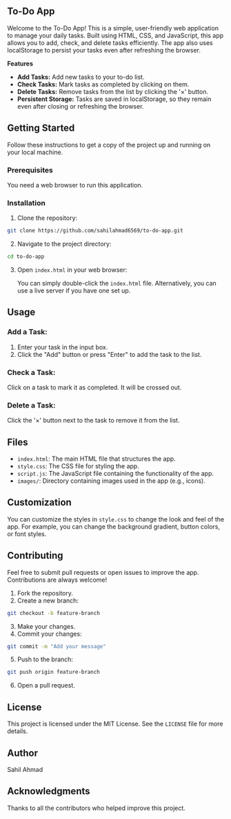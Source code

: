 ## To-Do App

Welcome to the To-Do App! This is a simple, user-friendly web application to manage your daily tasks. Built using HTML, CSS, and JavaScript, this app allows you to add, check, and delete tasks efficiently. The app also uses localStorage to persist your tasks even after refreshing the browser.

**Features**

* **Add Tasks:** Add new tasks to your to-do list.
* **Check Tasks:** Mark tasks as completed by clicking on them.
* **Delete Tasks:** Remove tasks from the list by clicking the '×' button.
* **Persistent Storage:** Tasks are saved in localStorage, so they remain even after closing or refreshing the browser.

## Getting Started

Follow these instructions to get a copy of the project up and running on your local machine.

### Prerequisites

You need a web browser to run this application.

### Installation

1. Clone the repository:

```bash
git clone https://github.com/sahilahmad6569/to-do-app.git
```

2. Navigate to the project directory:

```bash
cd to-do-app
```

3. Open `index.html` in your web browser:

   You can simply double-click the `index.html` file.
   Alternatively, you can use a live server if you have one set up.

## Usage

### Add a Task:

1. Enter your task in the input box.
2. Click the "Add" button or press "Enter" to add the task to the list.

### Check a Task:

Click on a task to mark it as completed. It will be crossed out.

### Delete a Task:

Click the '×' button next to the task to remove it from the list.

## Files

* `index.html`: The main HTML file that structures the app.
* `style.css`: The CSS file for styling the app.
* `script.js`: The JavaScript file containing the functionality of the app.
* `images/`: Directory containing images used in the app (e.g., icons).

## Customization

You can customize the styles in `style.css` to change the look and feel of the app. For example, you can change the background gradient, button colors, or font styles.

## Contributing

Feel free to submit pull requests or open issues to improve the app. Contributions are always welcome!

1. Fork the repository.
2. Create a new branch:

```bash
git checkout -b feature-branch
```

3. Make your changes.
4. Commit your changes:

```bash
git commit -m "Add your message"
```

5. Push to the branch:

```bash
git push origin feature-branch
```

6. Open a pull request.

## License

This project is licensed under the MIT License. See the `LICENSE` file for more details.

## Author

Sahil Ahmad

## Acknowledgments

Thanks to all the contributors who helped improve this project.
